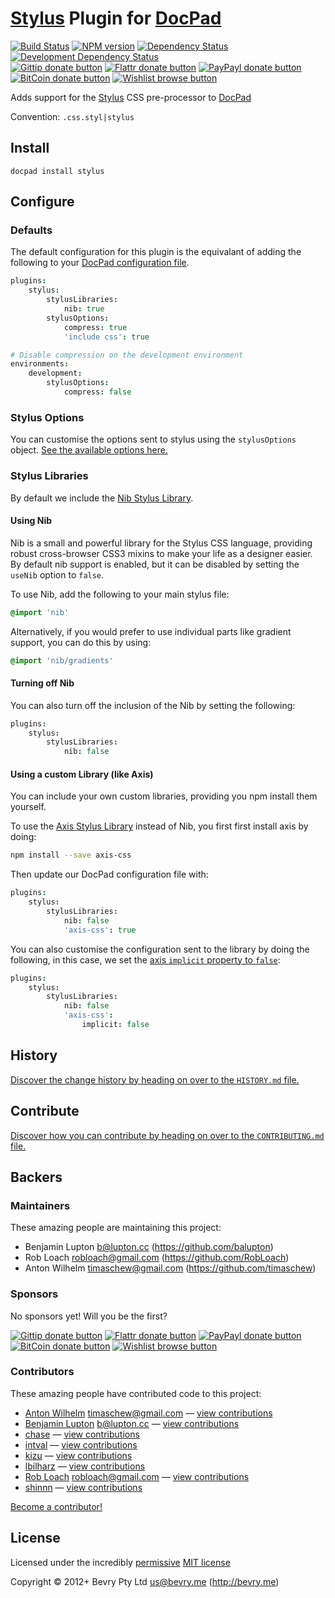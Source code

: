 # [Stylus](http://learnboost.github.io/stylus/) Plugin for [DocPad](http://docpad.org)

<!-- BADGES/ -->

[![Build Status](http://img.shields.io/travis-ci/docpad/docpad-plugin-stylus.png?branch=master)](http://travis-ci.org/docpad/docpad-plugin-stylus "Check this project's build status on TravisCI")
[![NPM version](http://badge.fury.io/js/docpad-plugin-stylus.png)](https://npmjs.org/package/docpad-plugin-stylus "View this project on NPM")
[![Dependency Status](https://david-dm.org/docpad/docpad-plugin-stylus.png?theme=shields.io)](https://david-dm.org/docpad/docpad-plugin-stylus)
[![Development Dependency Status](https://david-dm.org/docpad/docpad-plugin-stylus/dev-status.png?theme=shields.io)](https://david-dm.org/docpad/docpad-plugin-stylus#info=devDependencies)<br/>
[![Gittip donate button](http://img.shields.io/gittip/docpad.png)](https://www.gittip.com/docpad/ "Donate weekly to this project using Gittip")
[![Flattr donate button](http://img.shields.io/flattr/donate.png?color=yellow)](http://flattr.com/thing/344188/balupton-on-Flattr "Donate monthly to this project using Flattr")
[![PayPayl donate button](http://img.shields.io/paypal/donate.png?color=yellow)](https://www.paypal.com/cgi-bin/webscr?cmd=_s-xclick&hosted_button_id=QB8GQPZAH84N6 "Donate once-off to this project using Paypal")
[![BitCoin donate button](http://img.shields.io/bitcoin/donate.png?color=yellow)](https://coinbase.com/checkouts/9ef59f5479eec1d97d63382c9ebcb93a "Donate once-off to this project using BitCoin")
[![Wishlist browse button](http://img.shields.io/wishlist/browse.png?color=yellow)](http://amzn.com/w/2F8TXKSNAFG4V "Buy an item on our wishlist for us")

<!-- /BADGES -->


Adds support for the [Stylus](http://learnboost.github.io/stylus/) CSS pre-processor to [DocPad](http://docpad.org)

Convention:  `.css.styl|stylus`


## Install

```
docpad install stylus
```


## Configure

### Defaults

The default configuration for this plugin is the equivalant of adding the following to your [DocPad configuration file](http://docpad.org/docs/config).

``` coffee
plugins:
	stylus:
		stylusLibraries:
			nib: true
		stylusOptions:
			compress: true
			'include css': true

# Disable compression on the development environment
environments:
	development:
		stylusOptions:
			compress: false
```

### Stylus Options
You can customise the options sent to stylus using the `stylusOptions` object. [See the available options here.](http://learnboost.github.io/stylus/docs/js.html)


### Stylus Libraries
By default we include the  [Nib Stylus Library](http://visionmedia.github.io/nib/).

#### Using Nib

Nib is a small and powerful library for the Stylus CSS language, providing robust cross-browser CSS3 mixins to make your life as a designer easier. By default nib support is enabled, but it can be disabled by setting the `useNib` option to `false`.

To use Nib, add the following to your main stylus file:
```css
@import 'nib'
```

Alternatively, if you would prefer to use individual parts like gradient support, you can do this by using:
```css
@import 'nib/gradients'
```

#### Turning off Nib

You can also turn off the inclusion of the Nib by setting the following:

``` coffee
plugins:
	stylus:
		stylusLibraries:
			nib: false
```


#### Using a custom Library (like Axis)

You can include your own custom libraries, providing you npm install them yourself.

To use the [Axis Stylus Library](http://roots.cx/axis/) instead of Nib, you first first install axis by doing:

``` bash
npm install --save axis-css
```

Then update our DocPad configuration file with:

``` coffee
plugins:
	stylus:
		stylusLibraries:
			nib: false
			'axis-css': true
```

You can also customise the configuration sent to the library by doing the following, in this case, we set the [axis `implicit` property to `false`](https://github.com/jenius/axis#usage):

``` coffee
plugins:
	stylus:
		stylusLibraries:
			nib: false
			'axis-css':
				implicit: false
```


<!-- HISTORY/ -->

## History
[Discover the change history by heading on over to the `HISTORY.md` file.](https://github.com/docpad/docpad-plugin-stylus/blob/master/HISTORY.md#files)

<!-- /HISTORY -->


<!-- CONTRIBUTE/ -->

## Contribute

[Discover how you can contribute by heading on over to the `CONTRIBUTING.md` file.](https://github.com/docpad/docpad-plugin-stylus/blob/master/CONTRIBUTING.md#files)

<!-- /CONTRIBUTE -->


<!-- BACKERS/ -->

## Backers

### Maintainers

These amazing people are maintaining this project:

- Benjamin Lupton <b@lupton.cc> (https://github.com/balupton)
- Rob Loach <robloach@gmail.com> (https://github.com/RobLoach)
- Anton Wilhelm <timaschew@gmail.com> (https://github.com/timaschew)

### Sponsors

No sponsors yet! Will you be the first?

[![Gittip donate button](http://img.shields.io/gittip/docpad.png)](https://www.gittip.com/docpad/ "Donate weekly to this project using Gittip")
[![Flattr donate button](http://img.shields.io/flattr/donate.png?color=yellow)](http://flattr.com/thing/344188/balupton-on-Flattr "Donate monthly to this project using Flattr")
[![PayPayl donate button](http://img.shields.io/paypal/donate.png?color=yellow)](https://www.paypal.com/cgi-bin/webscr?cmd=_s-xclick&hosted_button_id=QB8GQPZAH84N6 "Donate once-off to this project using Paypal")
[![BitCoin donate button](http://img.shields.io/bitcoin/donate.png?color=yellow)](https://coinbase.com/checkouts/9ef59f5479eec1d97d63382c9ebcb93a "Donate once-off to this project using BitCoin")
[![Wishlist browse button](http://img.shields.io/wishlist/browse.png?color=yellow)](http://amzn.com/w/2F8TXKSNAFG4V "Buy an item on our wishlist for us")

### Contributors

These amazing people have contributed code to this project:

- [Anton Wilhelm](https://github.com/timaschew) <timaschew@gmail.com> — [view contributions](https://github.com/docpad/docpad-plugin-stylus/commits?author=timaschew)
- [Benjamin Lupton](https://github.com/balupton) <b@lupton.cc> — [view contributions](https://github.com/docpad/docpad-plugin-stylus/commits?author=balupton)
- [chase](https://github.com/chase) — [view contributions](https://github.com/docpad/docpad-plugin-stylus/commits?author=chase)
- [intval](https://github.com/intval) — [view contributions](https://github.com/docpad/docpad-plugin-stylus/commits?author=intval)
- [kizu](https://github.com/kizu) — [view contributions](https://github.com/docpad/docpad-plugin-stylus/commits?author=kizu)
- [lbilharz](https://github.com/lbilharz) — [view contributions](https://github.com/docpad/docpad-plugin-stylus/commits?author=lbilharz)
- [Rob Loach](https://github.com/RobLoach) <robloach@gmail.com> — [view contributions](https://github.com/docpad/docpad-plugin-stylus/commits?author=RobLoach)
- [shinnn](https://github.com/shinnn) — [view contributions](https://github.com/docpad/docpad-plugin-stylus/commits?author=shinnn)

[Become a contributor!](https://github.com/docpad/docpad-plugin-stylus/blob/master/CONTRIBUTING.md#files)

<!-- /BACKERS -->


<!-- LICENSE/ -->

## License

Licensed under the incredibly [permissive](http://en.wikipedia.org/wiki/Permissive_free_software_licence) [MIT license](http://creativecommons.org/licenses/MIT/)

Copyright &copy; 2012+ Bevry Pty Ltd <us@bevry.me> (http://bevry.me)

<!-- /LICENSE -->


